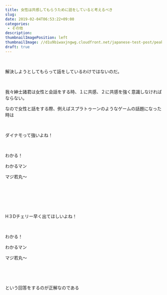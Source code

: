 ```yaml
---
title: 女性は共感してもらうために話をしていると考えるべき
slug: 
date: 2019-02-04T06:53:22+09:00
categories: 
 - その他
description: 
thumbnailImagePosition: left
thumbnailImage: //d1u9biwaxjngwg.cloudfront.net/japanese-test-post/peak-140.jpg
draft: true
---
```


<!--more-->

&nbsp;

解決しようとしてもらって話をしているわけではないのだ。

&nbsp;

我々紳士諸君は女性と会話をする時、１に共感、２に共感を強く意識しなければならない。

なので女性と話をする際、例えばスプラトゥーンのようなゲームの話題になった時は

&nbsp;

ダイナモって強いよね！

&nbsp;

わかる！

わかるマン

マジ若丸～

&nbsp;

&nbsp;

&nbsp;

H３Dチェリー早く出てほしいよね！

&nbsp;

わかる！

わかるマン

マジ若丸～

&nbsp;

&nbsp;

という回答をするのが正解なのである
